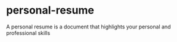 # personal-resume
A personal resume is a document that highlights your personal and professional skills
